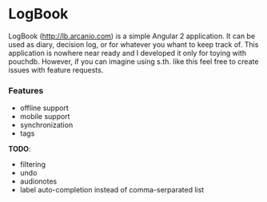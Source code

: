 # LogBook

LogBook (http://lb.arcanio.com) is a simple Angular 2 application.
It can be used as diary, decision log, or for whatever you whant to keep track of.
This application is nowhere near ready and I developed it only for toying with pouchdb.
However, if you can imagine using s.th. like this feel free to create issues with feature requests.

### Features

- offline support
- mobile support
- synchronization
- tags

**TODO**:

- filtering
- undo
- audionotes
- label auto-completion instead of comma-serparated list
